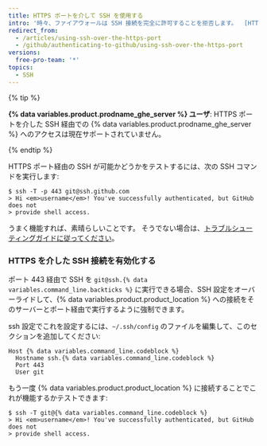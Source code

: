 ```yaml
---
title: HTTPS ポートを介して SSH を使用する
intro: '時々、ファイアウォールは SSH 接続を完全に許可することを拒否します。  [HTTPS cloning with credential caching] (/github/getting-started-with-github/caching-your-github-credentials-in-git) を使用できない場合は、HTTPS ポートを介して作成された SSH 接続を使用してクローンを試みることができます。  ほとんどのファイアウォールルールでこれを許可する必要がありますが、プロキシサーバーが干渉する可能性があります。'
redirect_from:
  - /articles/using-ssh-over-the-https-port
  - /github/authenticating-to-github/using-ssh-over-the-https-port
versions:
  free-pro-team: '*'
topics:
  - SSH
---
```


{% tip %}

**{% data variables.product.prodname_ghe_server %} ユーザ**: HTTPS ポートを介した SSH 経由での {% data variables.product.prodname_ghe_server %} へのアクセスは現在サポートされていません。

{% endtip %}

HTTPS ポート経由の SSH が可能かどうかをテストするには、次の SSH コマンドを実行します:

```shell
$ ssh -T -p 443 git@ssh.github.com
> Hi <em>username</em>! You've successfully authenticated, but GitHub does not
> provide shell access.
```

うまく機能すれば、素晴らしいことです。 そうでない場合は、[トラブルシューティングガイドに従ってください](/articles/error-permission-denied-publickey)。

### HTTPS を介した SSH 接続を有効化する

ポート 443 経由で SSH を `git@ssh.{% data variables.command_line.backticks %}` に実行できる場合、SSH 設定をオーバーライドして、{% data variables.product.product_location %} への接続をそのサーバーとポート経由で実行するように強制できます。

ssh 設定でこれを設定するには、`~/.ssh/config` のファイルを編集して、このセクションを追加してください:

```
Host {% data variables.command_line.codeblock %}
  Hostname ssh.{% data variables.command_line.codeblock %}
  Port 443
  User git
```

もう一度 {% data variables.product.product_location %} に接続することでこれが機能するかテストできます:

```shell
$ ssh -T git@{% data variables.command_line.codeblock %}
> Hi <em>username</em>! You've successfully authenticated, but GitHub does not
> provide shell access.
```
